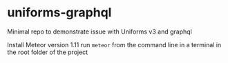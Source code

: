 # uniforms-graphql
Minimal repo to demonstrate issue with Uniforms v3 and graphql

Install Meteor version 1.11
run `meteor` from the command line in a terminal in the root folder of the project
